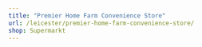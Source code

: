 ```yaml
---
title: "Premier Home Farm Convenience Store"
url: /leicester/premier-home-farm-convenience-store/
shop: Supermarkt
---
```

